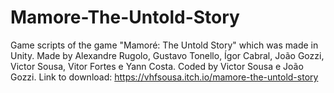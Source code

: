 # Mamore-The-Untold-Story
Game scripts of the game "Mamoré: The Untold Story" which was made in Unity. Made by Alexandre Rugolo, Gustavo Tonello, Ígor Cabral, João Gozzi, Victor Sousa, Vitor Fortes e Yann Costa. Coded by Victor Sousa e João Gozzi.
Link to download: https://vhfsousa.itch.io/mamore-the-untold-story
